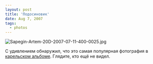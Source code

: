 ```yaml
---
layout: post
title: 'Подосиновик'
date: Aug 7, 2007
tags:
  - photos
---
```


![Sapegin-Artem-20D-2007-07-11-400-0025.jpg](photo://494)

С удивлением обнаружил, что это самая популярная фотография в [карельском альбоме](http://birdwatcher.ru/albums/kalevala/ "Фотографии из Калевалы"). Глядите, кто ещё не видел.
